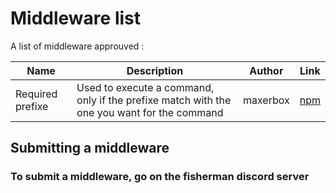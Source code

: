 # Middleware list

A list of middleware approuved :

| Name | Description | Author | Link |
| ---- | ------------ | ----- | ----- |
|Required prefixe|  Used to execute a command, only if the prefixe match with the one you want for the command | maxerbox | [npm](https://github.com/maxerbox/required-prefixe-fisherman)

## Submitting a middleware

### To submit a middleware, go on the fisherman discord server

